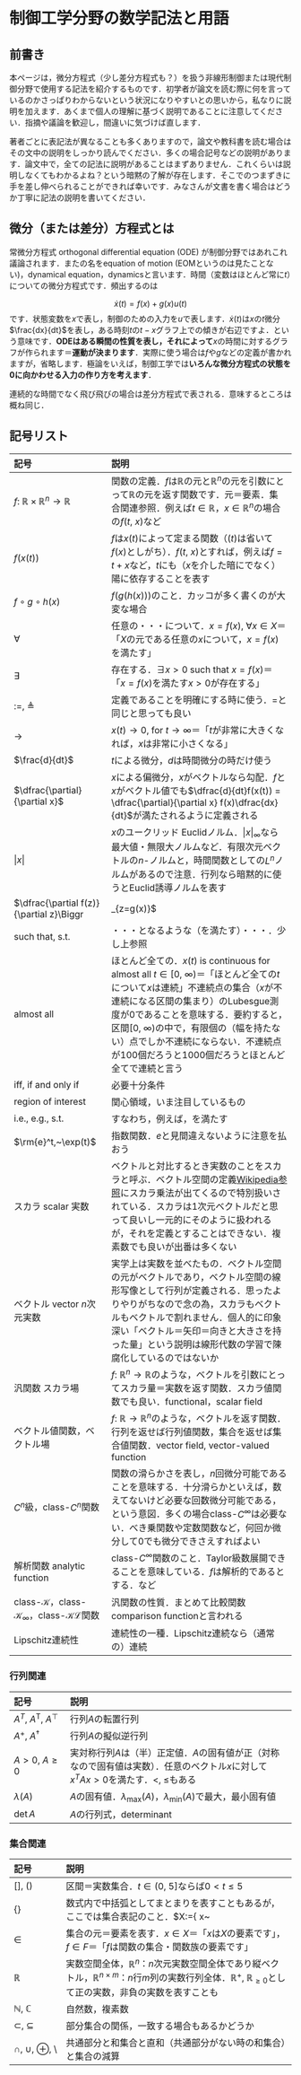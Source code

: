 # 制御工学分野の数学記法と用語

## 前書き

本ページは，微分方程式（少し差分方程式も？）を扱う非線形制御または現代制御分野で使用する記法を紹介するものです．初学者が論文を読む際に何を言っているのかさっぱりわからないという状況になりやすいとの思いから，私なりに説明を加えます．あくまで個人の理解に基づく説明であることに注意してください．指摘や議論を歓迎し，間違いに気づけば直します．

著者ごとに表記法が異なることも多くありますので，論文や教科書を読む場合はその文中の説明をしっかり読んでください．多くの場合記号などの説明があります．論文中で，全ての記法に説明があることはまずありません．これくらいは説明しなくてもわかるよね？という暗黙の了解が存在します．そこでのつまずきに手を差し伸べられることができれば幸いです．みなさんが文書を書く場合はどうか丁寧に記法の説明を書いてください．

## 微分（または差分）方程式とは

常微分方程式 orthogonal differential equation (ODE) が制御分野ではあれこれ議論されます．またの名をequation of motion (EOMというのは見たことない)，dynamical equation，dynamicsと言います．時間（変数はほとんど常に$t$）についての微分方程式です．頻出するのは

$$
\dot{x}(t) = f(x) + g(x) u(t)
$$
です．状態変数を$x$で表し，制御のための入力を$u$で表します．$\dot{x}(t)$は$x$の$t$微分$\frac{dx}{dt}$を表し，ある時刻$t$の$t-x$グラフ上での傾きが右辺ですよ．という意味です．**ODEはある瞬間の性質を表し，それによって**$x$の時間に対するグラフが作られます＝**運動が決まります**．実際に使う場合は$f$や$g$などの定義が書かれますが，省略します．極論をいえば，制御工学では**いろんな微分方程式の状態を0に向かわせる入力の作り方を考えます**．

連続的な時間でなく飛び飛びの場合は差分方程式で表される．意味するところは概ね同じ．

## 記号リスト

|  記号  |  説明  |
| :---- | :---- |
| $f:~\mathbb{R}\times \mathbb{R}^n\to \mathbb{R}$ | 関数の定義．$f$は$\mathbb{R}$の元と$\mathbb{R}^n$の元を引数にとって$\mathbb{R}$の元を返す関数です．元＝要素．集合関連参照．例えば$t\in\mathbb{R}$，$x\in\mathbb{R}^n$の場合の$f(t,~x)$など |
| $f(x(t))$ | $f$は$x(t)$によって定まる関数（$(t)$は省いて$f(x)$としがち）．$f(t,~x)$とすれば，例えば$f=t+x$など，$t$にも（$x$を介した暗にでなく）陽に依存することを表す |
| $f\circ g\circ h(x)$ | $f(g(h(x)))$のこと．カッコが多く書くのが大変な場合 |
| $\forall$ | 任意の・・・について．$x=f(x),~\forall x \in X$＝「$X$の元である任意の$x$について，$x=f(x)$を満たす」 |
| $\exists$ | 存在する．$\exists x>0$ such that $x=f(x)$＝「$x=f(x)$を満たす$x>0$が存在する」 |
| $:=,~\triangleq$ | 定義であることを明確にする時に使う．$=$と同じと思っても良い |
| $\to$ | $x(t)\to 0$, for $t\to \infty$＝「$t$が非常に大きくなれば，$x$は非常に小さくなる」 |
| $\frac{d}{dt}$ | $t$による微分，$d$は時間微分の時だけ使う |
| $\dfrac{\partial}{\partial x}$ | $x$による偏微分，$x$がベクトルなら勾配．$f$と$x$がベクトル値でも$\dfrac{d}{dt}f(x(t)) = \dfrac{\partial}{\partial x} f(x)\dfrac{dx}{dt}$が満たされるように定義される |
| $\| x\|$ | $x$のユークリッド Euclidノルム．$\| x\|_\infty$なら最大値・無限大ノルムなど．有限次元ベクトルの$n$-ノルムと，時間関数としての$L^n$ノルムがあるので注意．行列なら暗黙的に使うとEuclid誘導ノルムを表す |
| $\dfrac{\partial f(z)}{\partial z}\Biggr|_{z=g(x)}$ | $f(z)$の微分してから$z=g(x)$を代入してください |
| such that, s.t. | ・・・となるような（を満たす）・・・．少し上参照 |
| almost all | ほとんど全ての．$x(t)$ is continuous for almost all $t\in [0,~ \infty )$＝「ほとんど全ての$t$について$x$は連続」不連続点の集合（$x$が不連続になる区間の集まり）のLubesgue測度が0であることを意味する．要約すると，区間$[0,~ \infty )$の中で，有限個の（幅を持たない）点でしか不連続にならない．不連続点が100個だろうと1000個だろうとほとんど全てで連続と言う |
| iff, if and only if | 必要十分条件 |
| region of interest | 関心領域，いま注目しているもの |
| i.e., e.g., s.t. | すなわち，例えば，を満たす |
| $\rm{e}^t,~\exp(t)$ | 指数関数．$e$と見間違えないように注意を払おう |
| スカラ scalar 実数 | ベクトルと対比するとき実数のことをスカラと呼ぶ．ベクトル空間の定義[Wikipedia参照](https://ja.wikipedia.org/wiki/ベクトル空間)にスカラ乗法が出てくるので特別扱いされている．スカラは1次元ベクトルだと思って良いし一元的にそのように扱われるが，それを定義とすることはできない．複素数でも良いが出番は多くない |
| ベクトル vector $n$次元実数 | 実学上は実数を並べたもの．ベクトル空間の元がベクトルであり，ベクトル空間の線形写像として行列が定義される．思ったよりやりがちなので念の為，スカラもベクトルもベクトルで割れません．個人的に印象深い「ベクトル＝矢印＝向きと大きさを持った量」という説明は線形代数の学習で陳腐化しているのではないか |
| 汎関数 スカラ場 | $f:~\mathbb{R}^n\to \mathbb{R}$のような，ベクトルを引数にとってスカラ量＝実数を返す関数．スカラ値関数でも良い．functional，scalar field |
| ベクトル値関数，ベクトル場 | $f:~\mathbb{R}\to \mathbb{R}^n$のような，ベクトルを返す関数．行列を返せば行列値関数，集合を返せば集合値関数．vector field, vector-valued function |
| $C^n$級，class-$C^n$関数 | 関数の滑らかさを表し，$n$回微分可能であることを意味する．十分滑らかといえば，数えてないけど必要な回数微分可能である，という意図．多くの場合class-$C^\infty$は必要ない．べき乗関数や定数関数など，何回か微分して0でも微分できさえすればよい |
| 解析関数 analytic function | class-$C^\infty$関数のこと．Taylor級数展開できることを意味している．$f$は解析的であるとする．など |
| class-$\mathcal{K}$，class-$\mathcal{K}_\infty$，class-$\mathcal{KL}$関数 | 汎関数の性質．まとめて比較関数 comparison functionと言われる |
| Lipschitz連続性 | 連続性の一種．Lipschitz連続なら（通常の）連続 |

### 行列関連

|  記号  |  説明  |
| :---- | :---- |
| $A^T,~A^\mathrm{T},~A^\top$ | 行列$A$の転置行列 |
| $A^+,~A^\dagger$ | 行列$A$の擬似逆行列 |
| $A>0,~A \geq 0$ | 実対称行列$A$は（半）正定値．$A$の固有値が正（対称なので固有値は実数）．任意のベクトル$x$に対して$x^T Ax>0$を満たす．$<,~\leq$もある |
| $\lambda (A)$ | $A$の固有値．$\lambda_{\max} (A)$，$\lambda_{\min} (A)$で最大，最小固有値 |
| $\det A$ | $A$の行列式，determinant |

### 集合関連

|  記号  |  説明  |
| :---- | :---- |
| $[],~()$ | 区間＝実数集合．$t \in (0,~5]$ならば$0< t\leq 5$ |
| $\{ \}$ | 数式内で中括弧としてまとまりを表すこともあるが，ここでは集合表記のこと．$X:=\{ x~|~0 < x\leq 5\}$とすれば，0より大きく5以下の実数の集まりを表す．$|$の右側を満たす左側を集めたもの |
| $\in$ | 集合の元＝要素を表す．$x\in X$＝「$x$は$X$の要素です」，$f\in F$＝「$f$は関数の集合・関数族の要素です」 |
| $\mathbb{R}$ | 実数空間全体，$\mathbb{R}^n$：$n$次元実数空間全体であり縦ベクトル，$\mathbb{R}^{n\times m}$：$n$行$m$列の実数行列全体．$\mathbb{R}^+,~\mathbb{R}_{\geq 0}$として正の実数，非負の実数を表すことも |
| $\mathbb{N},~\mathbb{C}$ | 自然数，複素数 |
| $\subset,~\subseteq$ | 部分集合の関係，一致する場合もあるかどうか |
| $\cap,~\cup,~\oplus,~\setminus$ | 共通部分と和集合と直和（共通部分がない時の和集合）と集合の減算 |
